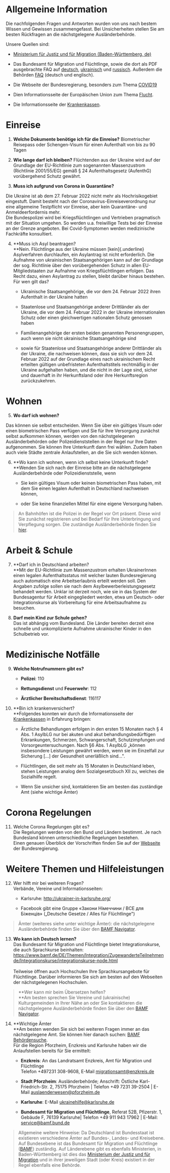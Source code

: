 # Allgemeine Information 

Die nachfolgenden Fragen und Antworten wurden von uns nach bestem Wissen
und Gewissen zusammengefasst. Bei Unsicherheiten stellen Sie am besten
Rückfragen an die nächstgelegene Ausländerbehörde.

Unsere Quellen sind:

-   [Ministerium für Justiz und für Migration (Baden-Württemberg,
    de)](https://www.justiz-bw.de/,Lde/Startseite/Auslaender+und+Fluechtlingspolitik/FAQ)

-   Das Bundesamt für Migration und Flüchtlinge, sowie die dort als PDF
    ausgebrachte FAQ auf
    [deutsch](https://www.bamf.de/SharedDocs/Anlagen/DE/AsylFluechtlingsschutz/faq-ukraine.pdf;jsessionid=ED6AE97498A9147C1AF75EF04FF0D880.intranet381?__blob=publicationFile&v=13),
    [ukrainisch](https://www.bamf.de/SharedDocs/Anlagen/DE/AsylFluechtlingsschutz/faq-ukraine-ukr.pdf?__blob=publicationFile&v=10)
    und
    [russisch](https://www.bamf.de/SharedDocs/Anlagen/DE/AsylFluechtlingsschutz/faq-ukraine-ru.pdf?__blob=publicationFile&v=11).
    Außerdem die Behörden [FAQ](https://bamf-navi.bamf.de/de/FAQs/)
    (deutsch und englisch).

-   Die Webseite der Bundesregierung, besonders zum Thema
    [COVID19](https://www.bundesregierung.de/breg-de/themen/coronavirus/corona-regeln-und-einschrankungen-1734724)

-   Dien Informationsseite der Europäischen Union zum Thema
    [Flucht](https://ec.europa.eu/info/strategy/priorities-2019-2024/stronger-europe-world/eu-solidarity-ukraine/eu-assistance-ukraine/information-people-fleeing-war-ukraine_en).

-   Die Informationsseite der
    [Krankenkassen](https://www.krankenkassenzentrale.de/wiki/fluechtlinge).

# Einreise

1.  **Welche Dokumente benötige ich für die Einreise?**
    Biometrischer Reisepass oder Schengen-Visum für einen Aufenthalt
    von bis zu 90 Tagen

2.  **Wie lange darf ich bleiben?**
    Flüchtenden aus der Ukraine wird auf der Grundlage der
    EU-Richtlinie zum sogenannten Massenzustrom (Richtlinie 2001/55/EG)
    gemäß § 24 Aufenthaltsgesetz (AufenthG) vorübergehend Schutz
    gewährt.

3.  **Muss ich aufgrund von Corona in Quarantäne?**

Die Ukraine ist ab dem 27. Februar 2022 nicht mehr als Hochrisikogebiet
eingestuft. Damit besteht nach der Coronavirus-Einreiseverordnung nur
eine allgemeine Testpflicht vor Einreise, aber kein Quarantäne- und
Anmeldeerfordernis mehr.\
Die Bundespolizei wird bei Kriegsflüchtlingen und Vertrieben pragmatisch
mit der Situation umgehen. So werden u.a. freiwillige Tests bei der
Einreise an der Grenze angeboten. Bei Covid-Symptomen werden
medizinische Fachkräfte konsultiert.

4.  **Muss ich Asyl beantragen?\
    **Nein. Flüchtlinge aus der Ukraine müssen [kein]{.underline}
    Asylverfahren durchlaufen, ein Asylantrag ist nicht erforderlich.
    Die Aufnahme von ukrainischen Staatsangehörigen kann auf der
    Grundlage der sog. Richtlinie über den vorübergehenden Schutz in
    allen EU-Mitgliedstaaten zur Aufnahme von Kriegsflüchtlingen
    erfolgen. Das Recht dazu, einen Asylantrag zu stellen, bleibt
    darüber hinaus bestehen. Für wen gilt das?

    -   Ukrainische Staatsangehörige, die vor dem 24. Februar 2022 ihren
        Aufenthalt in der Ukraine hatten

    -   Staatenlose und Staatsangehörige anderer Drittländer als der
        Ukraine, die vor dem 24. Februar 2022 in der Ukraine
        internationalen Schutz oder einen gleichwertigen nationalen
        Schutz genossen haben

    -   Familienangehörige der ersten beiden genannten Personengruppen,
        auch wenn sie nicht ukrainische Staatsangehörige sind

    -   sowie für Staatenlose und Staatsangehörige anderer Drittländer
        als der Ukraine, die nachweisen können, dass sie sich vor
        dem 24. Februar 2022 auf der Grundlage eines nach ukrainischem
        Recht erteilten gültigen unbefristeten Aufenthaltstitels
        rechtmäßig in der Ukraine aufgehalten haben, und die nicht in
        der Lage sind, sicher und dauerhaft in ihr Herkunftsland oder
        ihre Herkunftsregion zurückzukehren.

# Wohnen 

5.  **Wo darf ich wohnen?**

Das können sie selbst entscheiden. Wenn Sie über ein gültiges Visum oder
einen biometrischen Pass verfügen und Sie für Ihre Versorgung zunächst
selbst aufkommen können, werden von den nächstgelegenen
Ausländerbehörden oder Polizeidienststellen in der Regel nur Ihre Daten
aufgenommen. Sie können Ihre Unterkunft dann frei wählen. Zudem haben
auch viele Städte zentrale Anlaufstellen, an die Sie sich wenden können.

6.  **Wo kann ich wohnen, wenn ich selbst keine Unterkunft finde?\
    **Wenden Sie sich nach der Einreise bitte an die nächstgelegene
    Ausländerbehörde oder Polizeidienststelle, wenn

    -   Sie kein gültiges Visum oder keinen biometrischen Pass haben,
        mit dem Sie einen legalen Aufenthalt in Deutschland nachweisen
        können,

    -   oder Sie keine finanziellen Mittel für eine eigene Versorgung
        haben.

> An Bahnhöfen ist die Polizei in der Regel vor Ort präsent. Diese wird
> Sie zunächst registrieren und bei Bedarf für Ihre Unterbringung und
> Verpflegung sorgen. Die zuständige Ausländerbehörde finden Sie
> [hier](https://bamf-navi.bamf.de/de/Themen/Behoerden/).

# Arbeit & Schule

7.  **Darf ich in Deutschland arbeiten?\
    **Mit der EU-Richtlinie zum Massenzustrom erhalten UkrainerInnen
    einen legalen Aufenthaltsstatus mit welcher lauten Bundesregierung
    auch automatisch eine Arbeitserlaubnis erteilt werden soll. Den
    Angaben zufolge sollen sie nach dem Asylbewerberleistungsgesetz
    behandelt werden. Unklar ist derzeit noch, wie sie in das System der
    Bundesagentur für Arbeit eingegliedert werden, etwa um Deutsch- oder
    Integrationskurse als Vorbereitung für eine Arbeitsaufnahme zu
    besuchen.

8.  **Darf mein Kind zur Schule gehen?**\
    Das ist abhängig vom Bundesland. Die Länder bereiten derzeit eine
    schnelle und unkomplizierte Aufnahme ukrainischer Kinder in den
    Schulbetrieb vor.

# Medizinische Notfälle

9.  **Welche Notrufnummern gibt es?**

    -   **Polizei**: 110

    -   **Rettungsdienst** und **Feuerwehr**: 112

    -   **Ärztlicher Bereitschaftsdienst**: 116117

10. **Bin ich krankenversichert?\
    **Folgendes konnten wir durch die Informationsseite der
    [Krankenkassen](https://www.krankenkassenzentrale.de/wiki/fluechtlinge)
    in Erfahrung bringen:

    -   Ärztliche Behandlungen erfolgen in den ersten 15 Monaten nach §
        4 Abs. 1 AsylbLG nur bei akuten und akut behandlungs­bedürftigen
        Erkrankungen, Schmerzen, Schwangerschaft, Schutzimpfungen und
        Vorsorgeuntersuchungen. Nach §6 Abs. 1 AsylbLG „können
        insbesondere Leistungen gewährt werden, wenn sie im Einzelfall
        zur Sicherung \[...\] der Gesundheit unerläßlich sind...".

    -   Flüchtlingen, die seit mehr als 15 Monaten in Deutschland leben,
        stehen Leistungen analog dem Sozialgesetzbuch XII zu, welches
        die Sozialhilfe regelt.

    -   Wenn Sie unsicher sind, kontaktieren Sie am besten das
        zuständige Amt (siehe wichtige Ämter)

# Corona Regelungen 

11. Welche Corona Regelungen gibt es?\
    Die Regelungen werden von den Bund und Ländern bestimmt. Je nach
    Bundesland können unterschiedliche Regelungen bestehen.\
    Einen genauen Überblick der Vorschriften finden Sie auf der
    [Webseite](https://www.bundesregierung.de/breg-de/themen/coronavirus/corona-regeln-und-einschrankungen-1734724)
    der Bundesregierung.

# Weitere Themen und Hilfeleistungen 

12. Wer hilft mir bei weiteren Fragen?\
    Verbände, Vereine und Informationsseiten:

    -   Karlsruhe: <http://ukrainer-in-karlsruhe.org/>

    -   Facebook gibt eine Gruppe «Закони Німеччини / ВСЕ для Біженців»
        („Deutsche Gesetze / Alles für Flüchtlinge")

> Ämter (weiteres siehe unter wichtige Ämter): die nächstgelegene
> Ausländerbehörde finden Sie über den [BAMF
> Navigator](https://bamf-navi.bamf.de/de/Themen/Behoerden/).

13. **Wo kann ich Deutsch lernen?**\
    Das Bundesamt für Migration und Flüchtlinge bietet
    Integrationskurse, die auch Sprachkurse beinhalten:
    <https://www.bamf.de/DE/Themen/Integration/ZugewanderteTeilnehmende/Integrationskurse/integrationskurse-node.html>\
    \
    Teilweise öffnen auch Hochschulen Ihre Sprachkursangebote für
    Flüchtlinge. Darüber informieren Sie sich am besten auf den
    Webseiten der nächstgelegenen Hochschulen.

> **Wer kann mir beim Übersetzen helfen?\
> **Am besten sprechen Sie Vereine und (ukrainische) Kulturgemeinden in
> Ihrer Nähe an oder Sie kontaktieren die nächstgelegene
> Ausländerbehörde finden Sie über den [BAMF
> Navigator](https://bamf-navi.bamf.de/de/Themen/Behoerden/).

14. **Wichtige Ämter\
    **Am besten wenden Sie sich bei weiteren Fragen immer an das
    nächstgelegene Amt. Sie können hier danach suchen: [BAMF
    Behördensuche](https://bamf-navi.bamf.de/de/Themen/Behoerden/).\
    Für die Region Pforzheim, Enzkreis und Karlsruhe haben wir die
    Anlaufstellen bereits für Sie ermittelt:

    -   **Enzkreis**: An das Landratsamt Enzkreis, Amt für Migration und
        Flüchtlinge\
        Telefon +497231 308-9608, E-Mail <migrationsamt@enzkreis.de>

    -   **Stadt Pforzheim**: Ausländerbehörde; Anschrift: Östliche
        Karl-Friedrich-Str. 2, 75175 Pforzheim \| Telefon +49 7231
        39-2504 \| E-Mail <auslaenderwesen@pforzheim.de>

    -   **Karlsruhe**: E-Mail <ukrainehilfe@karlsruhe.de>

    -   **Bundesamt für Migration und Flüchtlinge**, Referat 52B,
        Pfizerstr. 1, Gebäude F, 76139 Karlsruhe\| Telefon +49 911 943
        17962 \| E-Mail: <service@bamf.bund.de>

> Allgemeine weitere Hinweise: Da Deutschland ist Bundesstaat ist
> existieren verschiedene Ämter auf Bundes-, Landes- und Kreisebene. Auf
> Bundesebene ist das Bundesamt für Migration und Flüchtlinge
> ([BAMF](https://www.bamf.de/DE/Startseite/startseite_node.html))
> zuständig. Auf Länderebene gibt es ebenfalls Ministerien, in
> Baden-Württemberg ist dies das [Ministerium der Justiz und für
> Migration](https://www.justiz-bw.de/,Lde/Startseite) und in ihrer
> jeweiligen Stadt (oder Kreis) existiert in der Regel ebenfalls eine
> Behörde.
